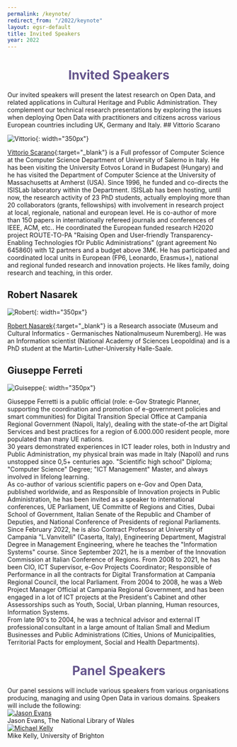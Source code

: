 ```yaml
---
permalink: /keynote/
redirect_from: "/2022/keynote"
layout: egsr-default
title: Invited Speakers
year: 2022
---
```


<h1 align="center" style="color:#64548C;"> Invited Speakers </h1>
Our invited speakers will present the latest research on Open Data, and related applications in Cultural Heritage and Public Administration. They complement our technical research presentations by exploring the issues when deploying Open Data with practitioners and citizens across various European countries including UK, Germany and Italy.
## Vittorio Scarano

![Vittorio](https://docenti.unisa.it/uploads/rescue/foto/001717.jpg){: width="350px"}

[Vittorio Scarano](https://docenti.unisa.it/001717/en/home){:target="_blank"} is a Full professor of Computer Science at the Computer Science Department of University of Salerno in Italy. 
He has been visiting the University Eotvos Lorand in Budapest (Hungary) and he has visited the Department of Computer Science at the University of Massachusetts at Amherst (USA).
Since 1996, he  funded and co-directs the ISISLab laboratory within the Department. ISISLab has been hosting, until now, the research activity of 23 PhD students, actually employing more than 20 collaborators (grants, fellowships) with involvement in research project at local, regionale, national and european level. 
He is co-author of more than 150 papers in internationally refereed journals and conferences of IEEE, ACM, etc..
He coordinated the European funded research H2020 project ROUTE-TO-PA "Raising Open and User-friendly Transparency-Enabling Technologies fOr Public Administrations" (grant agreement No 645860) with 12 partners and a budget above 3M€. He has participated and coordinated local units in European (FP6, Leonardo, Erasmus+), national and regional funded research and innovation projects.
He likes family, doing research and teaching, in this order.


## Robert Nasarek
<!-- ### Title: Infrastructures of knowledge: Two perspectives on linked open data in the field of Germany’s cultural heritage. -->
![Robert](https://avatars.githubusercontent.com/u/29227376?v=4){: width="350px"}

[Robert Nasarek](https://www.geschichte.uni-halle.de/mitarbeiter/nasarek/){:target="_blank"} is a Research associate (Museum and Cultural Informatics - Germanisches Nationalmuseum Nuremberg). He was an Information scientist (National Academy of Sciences Leopoldina) and is a PhD student at the Martin-Luther-University Halle-Saale.

<!-- ![Vittorio](https://docenti.unisa.it/uploads/rescue/foto/001717.jpg){: width="350px"} -->

<!-- ### Title: Co-creation of Open Data: Open Data of the citizens, by the citizens, for the citizens!
 
Open data is data that is freely available to everyone to use and republish as they wish, without any kind of restrictions, be it copyright, patents or any other mechanisms of control. It is recently become a very important innovation for the Public Administration and citizens in order to improve the transparency and the awareness of the relationship government-citizens.

The seminar will describe the experiences generated by the EU H2020 Project ROUTE-TO-PA,  multidisciplinary innovation project, that, by combining expertise and research in the fields of e-government, computer science, learning science and economy, is aiming at improving the impact, towards citizens and within society, of ICT-based technology platforms for transparency.

The main objective of the project was to improve the engagement of citizens by making them able to socially interact over open data, by forming or joining existing online communities that share common interest and discuss common issues of relevance to local policy, service delivery, and regulation; citizens are also empowered to co-create open datasets, thereby becoming authors and actors in the Open Data ecosystem, rather than simple (maybe even advanced) users.

We will illustrate the guidelines of the project, the Social Platform for Open Data (SPOD) created by the project and several examples of real communities that are using the outcomes of the project, even 3 years after the end of the project. In particular we will describe the experience of HETOR (www.hetor.it) where communities are collectively creating knowledge (in the form of open datasets) about the local cultural heritage, collecting materials, oral traditions, and recollections of their local history. Finally we will explore how, by using Linked Open Data, it is possible to simply create a Virtual Exhibition from personalized requirements.

Acknowledgments: Most part of the work was supported by the grant of EU Horizon 2020 project ROUTE-TO-PA. We thank all the researchers of the ROUTE-TO-PA project for very interesting and useful discussions. We also thank all the participants of the project and all the citizens and organizations that collaborated in the use cases. -->

## Giuseppe Ferreti
<!-- ### Title: Infrastructures of knowledge: Two perspectives on linked open data in the field of Germany’s cultural heritage. -->
![Guiseppe](https://www.theinnovationgroup.it/wp-content/uploads/2019/09/Ferretti.jpg){: width="350px"}

Giuseppe Ferretti is a public official (role: e-Gov Strategic Planner, supporting the coordination and promotion of e-government policies and smart communities) for Digital Transition Special Office at Campania Regional Government (Napoli, Italy), dealing with the state-of-the art Digital Services and best practices for a region of 6.000.000 resident people, more populated than many UE nations.  
30 years demonstrated experiences in ICT leader roles, both in Industry and Public Administration, my physical brain was made in Italy (Napoli) and runs unstopped since 0,5+ centuries ago. 
"Scientific high school" Diploma; "Computer Science" Degree; "ICT Management" Master, and always involved in lifelong learning.  
As co-author of various scientific papers on e-Gov and Open Data, published worldwide, and as Responsible of Innovation projects in Public Administration, he has been invited as a speaker to international conferences, UE Parliament, UE Committe of Regions and Cities, Dubai School of Government, Italian Senate of the Republic and Chamber of Deputies, and National Conference of Presidents of regional Parliaments.  
Since February 2022, he is also Contract Professor at University of Campania "L.Vanvitelli" (Caserta, Italy), Engineering Department, Magistral Degree in Management Engineering, where he teaches the "Information Systems" course. 
Since September 2021, he is a member of the Innovation Commission at Italian Conference of Regions. 
From 2008 to 2021, he has been CIO, ICT Supervisor, e-Gov Projects Coordinator; Responsible of Performance in all the contracts for Digital Transformation at Campania Regional Council, the local Parliament. 
From 2004 to 2008, he was a Web Project Manager Official at Campania Regional Government, and has been engaged in a lot of ICT projects at the President's Cabinet and other Assessorships such as Youth, Social, Urban planning, Human resources, Information Systems.   
From late 90's to 2004, he was a technical advisor and external IT professional consultant in a large amount of Italian Small and Medium Businesses and Public Administrations (Cities, Unions of Municipalities, Territorial Pacts for employment, Social and Health Departments).


<h1 align="center" style="color:#64548C;"> Panel Speakers </h1>
Our panel sessions will include various speakers from various organisations producing, managing and using Open Data in various domains. Speakers will include the following:

<!-- <div class="gallery">
  <a target="_blank" href="https://wikimedia.org.uk/wiki/User:Richard_Nevell_(WMUK)">
    <img src="../img/2022/richard.jpg" alt="RichardNevell">
  </a>
  <div class="desc">Richard Nevell, Wikimedia UK</div>
</div> -->
<div class="gallery">
  <a target="_blank" href="https://openuk.uk/profiles/jason-evans/">
    <img src="https://upload.wikimedia.org/wikipedia/commons/d/dd/Jason_Evans.jpg" alt="Jason Evans">
  </a>
  <div class="desc">Jason Evans, The National Library of Wales</div>
</div>
<div class="gallery">
  <a target="_blank" href="https://www.ucl.ac.uk/seaha-cdt/people/mike-kelly">
    <img src="https://www.ucl.ac.uk/seaha-cdt/sites/seaha_cdt/files/styles/small_image/public/mike_kelly_800x500.jpg?itok=NTtUsQnZ" alt="Michael Kelly">
  </a>
  <div class="desc">Mike Kelly, University of Brighton</div>
</div>